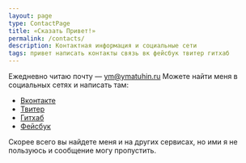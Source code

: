 ```yaml
---
layout: page
type: ContactPage
title: «Сказать Привет!»
permalink: /contacts/
description: Контактная информация и социальные сети
tags: привет написать контакты связь вк фейсбук твитер гитхаб
---
```


Ежедневно читаю почту — [ym@ymatuhin.ru](mailto:ym@ymatuhin.ru)
Можете найти меня в социальных сетях и написать там:

* [Вконтакте][1]
* [Твитер][3]
* [Гитхаб][4]
* [Фейсбук][2]

Скорее всего вы найдете меня и на других сервисах, но ими я не пользуюсь и сообщение могу пропустить.

[1]: https://vk.com/ymatuhin
[2]: https://www.facebook.com/ym.ymatuhin
[3]: https://twitter.com/ymatuhin
[4]: https://github.com/ymatuhin
